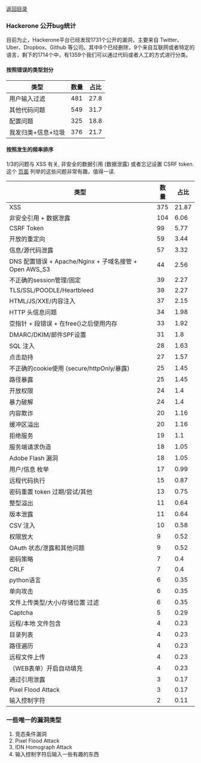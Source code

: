 [返回目录](README-zh.md)


### Hackerone 公开bug统计  

目前为止，Hackerone平台已经发现1731个公开的漏洞，主要来自 Twitter、Uber、Dropbox、Github 等公司。其中8个已经删除，9个来自互联网或者特定的语言，剩下的1714个中，有1359个我们可以通过代码或者人工的方式进行分类。  
    

#### 按照错误的类型划分  


| 类型 | 数量 | 占比 |
| --- | --- |  --- |
| 用户输入过滤        | 481      | 27.8
| 其他代码问题              | 549      | 31.7
| 配置问题           | 325      | 18.8
| 我发归类+信息+垃圾         | 376      | 21.7


#### 按照发生的频率排序  

1/3的问题与 XSS 有关, 非安全的数据引用 (数据泄露) 或者忘记设置 CSRF token. 这个 [页面](https://hackerone.com/hacktivity/new) 列举的这些问题非常有趣，值得一读.  

类型|数量|占比
| --- | --- | --- |
XSS|375|21.87
非安全引用 + 数据泄露|104|6.06
CSRF Token|99|5.77
开放的重定向|59|3.44
信息/源代码泄露|57|3.32
DNS 配置错误 + Apache/Nginx + 子域名接管 + Open AWS_S3|44|2.56
不正确的session管理/固定|39|2.27
TLS/SSL/POODLE/Heartbleed|39|2.27
HTML/JS/XXE/内容注入|37|2.15
HTTP 头信息问题|34|1.98
空指针 + 段错误 + 在free()之后使用内存|33|1.92
DMARC/DKIM/邮件SPF设置|31|1.8
SQL 注入|28|1.63
点击劫持|27|1.57
不正确的cookie使用 (secure/httpOnly/暴露)|25|1.45
路径暴露|25|1.45
开放权限|24|1.4
暴力破解|24|1.4
内容欺诈|20|1.16
缓冲区溢出|20|1.16
拒绝服务|19|1.1
服务端请求伪造|18|1.05
Adobe Flash 漏洞|18|1.05
用户/信息 枚举|17|0.99
远程代码执行|15|0.87
密码重置 token 过期/尝试/其他|13|0.75
整型溢出|11|0.64
版本泄露|11|0.64
CSV 注入|10|0.58
权限放大|9|0.52
OAuth 状态/泄露和其他问题|9|0.52
密码策略|7|0.4
CRLF|7|0.4
python语言|6|0.35
单向攻击|6|0.35
文件上传类型/大小/存储位置 过滤|6|0.35
Captcha|5|0.29
远程/本地 文件包含|4|0.23
目录列表|4|0.23
路径遍历|4|0.23
远程文件上传|4|0.23
（WEB表单）开启自动填充|4|0.23
通过引用泄露|3|0.17
Pixel Flood Attack|3|0.17
输入控制字符|2|0.11


### 一些唯一的漏洞类型

1. 竞态条件漏洞
2. Pixel Flood Attack
3. IDN Homograph Attack
4. 输入控制字符后输入一些有趣的东西
